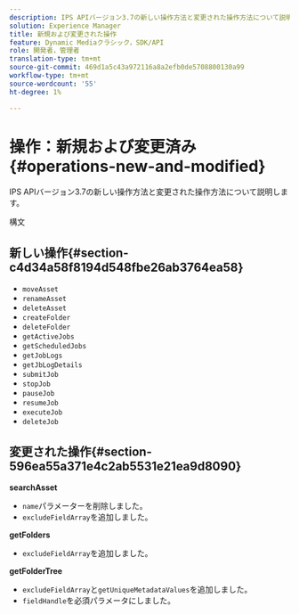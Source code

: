 ```yaml
---
description: IPS APIバージョン3.7の新しい操作方法と変更された操作方法について説明します。
solution: Experience Manager
title: 新規および変更された操作
feature: Dynamic Mediaクラシック，SDK/API
role: 開発者，管理者
translation-type: tm+mt
source-git-commit: 469d1a5c43a972116a8a2efb0de5708800130a99
workflow-type: tm+mt
source-wordcount: '55'
ht-degree: 1%

---
```



# 操作：新規および変更済み{#operations-new-and-modified}

IPS APIバージョン3.7の新しい操作方法と変更された操作方法について説明します。

構文

## 新しい操作{#section-c4d34a58f8194d548fbe26ab3764ea58}

* `moveAsset`
* `renameAsset`
* `deleteAsset`
* `createFolder`
* `deleteFolder`
* `getActiveJobs`
* `getScheduledJobs`
* `getJobLogs`
* `getJbLogDetails`
* `submitJob`
* `stopJob`
* `pauseJob`
* `resumeJob`
* `executeJob`
* `deleteJob`

## 変更された操作{#section-596ea55a371e4c2ab5531e21ea9d8090}

**searchAsset**

* `name`パラメーターを削除しました。
* `excludeFieldArray`を追加しました。

**getFolders**

* `excludeFieldArray`を追加しました。

**getFolderTree**

* `excludeFieldArray`と`getUniqueMetadataValues`を追加しました。
* `fieldHandle`を必須パラメータにしました。

